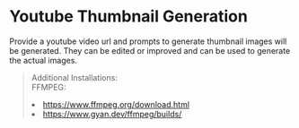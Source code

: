 # Youtube Thumbnail Generation
Provide a youtube video url and prompts to generate thumbnail images will be generated. They can be edited or improved and can be used to generate the actual images.

> Additional Installations: <br>
FFMPEG: <li> https://www.ffmpeg.org/download.html</li><li> https://www.gyan.dev/ffmpeg/builds/</li>